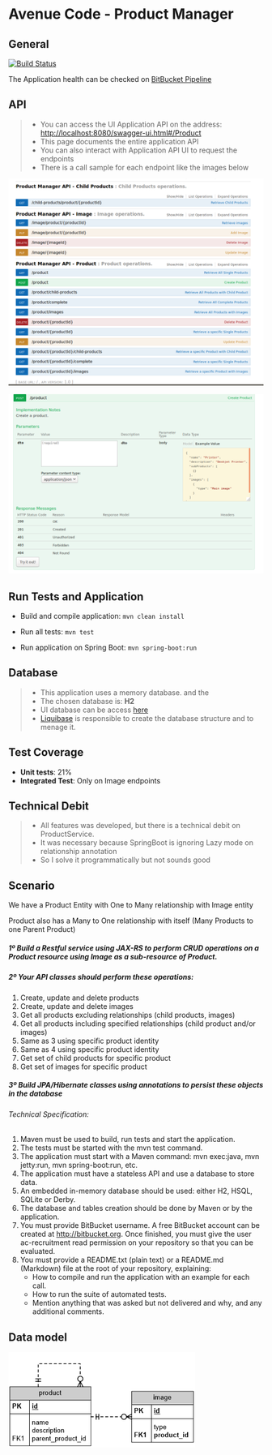 # Avenue Code - Product Manager

## General

[![Build Status](https://travis-ci.org/marcopollivier/product-manager.svg?branch=master)](https://travis-ci.org/marcopollivier/product-manager)

The Application health can be checked on [BitBucket Pipeline](https://bitbucket.org/olliviermarco/avenuecode-product-manager/addon/pipelines/home#!/results)

## API

> - You can access the UI Application API on the address: [http://localhost:8080/swagger-ui.html#/Product](http://localhost:8080/swagger-ui.html#/Product)
> - This page documents the entire application API
> - You can also interact with Application API UI to request the endpoints
> - There is a call sample for each endpoint like the images below

![alt text](readme/img/api.png "API")

![alt text](readme/img/api-sample.png "API sample")

## Run Tests and Application

- Build and compile application: ```mvn clean install```

- Run all tests: ```mvn test```

- Run application on Spring Boot: ```mvn spring-boot:run```

## Database

> - This application uses a memory database.  and the 
> - The chosen database is: **H2**
> - UI database can be access [here](http://localhost:8080/h2/login.do)
> - [Liquibase](http://www.liquibase.org/) is responsible to create the database structure and to menage it.

## Test Coverage
- **Unit tests**: 21%
- **Integrated Test**: Only on Image endpoints

## Technical Debit

> - All features was developed, but there is a technical debit on ProductService. 
> - It was necessary because SpringBoot is ignoring Lazy mode on relationship annotation 
> - So I solve it programmatically but not sounds good

## Scenario

We have a Product Entity with One to Many relationship with Image entity

Product also has a Many to One relationship with itself (Many Products to one Parent Product) 

##### 1º Build a Restful service using JAX-RS to perform CRUD operations on a Product resource using Image as a sub-resource of Product.

##### 2º Your API classes should perform these operations:

1. Create, update and delete products
2. Create, update and delete images
3. Get all products excluding relationships (child products, images) 
4. Get all products including specified relationships (child product and/or images) 
5. Same as 3 using specific product identity 
6. Same as 4 using specific product identity 
7. Get set of child products for specific product 
8. Get set of images for specific product


##### 3º Build JPA/Hibernate classes using annotations to persist these objects in the database 

###### Technical Specification:

1. Maven must be used to build, run tests and start the application.
2. The tests must be started with the mvn test command.
3. The application must start with a Maven command: mvn exec:java, mvn jetty:run, mvn spring-boot:run, etc.
4. The application must have a stateless API and use a database to store data.
5. An embedded in-memory database should be used: either H2, HSQL, SQLite or Derby.
6. The database and tables creation should be done by Maven or by the application.
7. You must provide BitBucket username. A free BitBucket account can be created at http://bitbucket.org. Once finished, you must give the user ac-recruitment read permission on your repository so that you can be evaluated. 
8. You must provide a README.txt (plain text) or a README.md (Markdown) file at the root of your repository, explaining:
    - How to compile and run the application with an example for each call.
    - How to run the suite of automated tests.
    - Mention anything that was asked but not delivered and why, and any additional comments.
    
## Data model

![alt text](readme/img/model.png "Model")